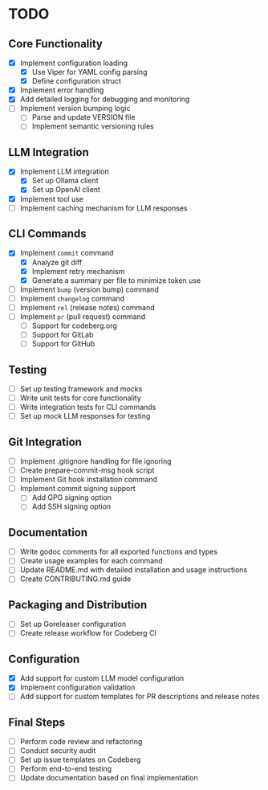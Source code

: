 # TODO

## Core Functionality
- [x] Implement configuration loading
  - [x] Use Viper for YAML config parsing
  - [x] Define configuration struct
- [x] Implement error handling
- [x] Add detailed logging for debugging and monitoring
- [ ] Implement version bumping logic
  - [ ] Parse and update VERSION file
  - [ ] Implement semantic versioning rules

## LLM Integration
- [x] Implement LLM integration
  - [x] Set up Ollama client
  - [x] Set up OpenAI client
- [x] Implement tool use
- [ ] Implement caching mechanism for LLM responses

## CLI Commands
- [x] Implement `commit` command
  - [x] Analyze git diff
  - [x] Implement retry mechanism
  - [x] Generate a summary per file to minimize token use
- [ ] Implement `bump` (version bump) command
- [ ] Implement `changelog` command
- [ ] Implement `rel` (release notes) command
- [ ] Implement `pr` (pull request) command
  - [ ] Support for codeberg.org
  - [ ] Support for GitLab
  - [ ] Support for GitHub

## Testing
- [ ] Set up testing framework and mocks
- [ ] Write unit tests for core functionality
- [ ] Write integration tests for CLI commands
- [ ] Set up mock LLM responses for testing

## Git Integration
- [ ] Implement .gitignore handling for file ignoring
- [ ] Create prepare-commit-msg hook script
- [ ] Implement Git hook installation command
- [ ] Implement commit signing support
  - [ ] Add GPG signing option
  - [ ] Add SSH signing option

## Documentation
- [ ] Write godoc comments for all exported functions and types
- [ ] Create usage examples for each command
- [ ] Update README.md with detailed installation and usage instructions
- [ ] Create CONTRIBUTING.md guide

## Packaging and Distribution
- [ ] Set up Goreleaser configuration
- [ ] Create release workflow for Codeberg CI

## Configuration
- [x] Add support for custom LLM model configuration
- [x] Implement configuration validation
- [ ] Add support for custom templates for PR descriptions and release notes

## Final Steps
- [ ] Perform code review and refactoring
- [ ] Conduct security audit
- [ ] Set up issue templates on Codeberg
- [ ] Perform end-to-end testing
- [ ] Update documentation based on final implementation

